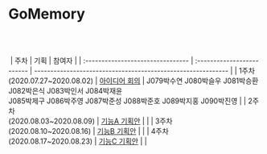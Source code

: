 # GoMemory
​
## 
​
| 주차                              | 기획                       | 참여자                                                       |
| :-------------------------------- | :------------------------- | ------------------------------------------------------------ |
| 1주차<br/>(2020.07.27~2020.08.02) | [아이디어 회의]("./week1") | J079박수연 J080박슬우 J081박승환 J082박은식 J083박인서 J084박재윤<br/>J085박제구 J086박주영 J087박준성 J088박준호 J089박지홍 J090박진영 |
| 2주차<br/>(2020.08.03~2020.08.09) | [기능A 기획안]("./week2")  |                                                              |
| 3주차<br/>(2020.08.10~2020.08.16) | [기능B 기획안]("./week3")  |                                                              |
| 4주차<br/>(2020.08.17~2020.08.23) | [기능C 기획안]("./week4")  |                                                              |
